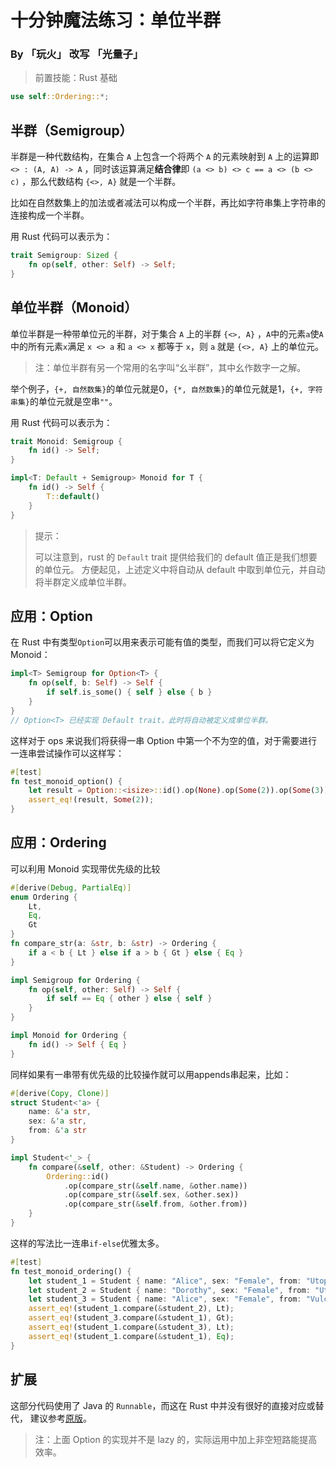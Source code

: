 # 十分钟魔法练习：单位半群

### By 「玩火」 改写 「光量子」

> 前置技能：Rust 基础

```rust
use self::Ordering::*;
```

## 半群（Semigroup）

半群是一种代数结构，在集合 `A` 上包含一个将两个 `A` 的元素映射到 `A` 上的运算即 `<> : (A, A) -> A` ，同时该运算满足**结合律**即 `(a <> b) <> c == a <> (b <> c)` ，那么代数结构 `{<>, A}` 就是一个半群。

比如在自然数集上的加法或者减法可以构成一个半群，再比如字符串集上字符串的连接构成一个半群。

用 Rust 代码可以表示为：

```rust
trait Semigroup: Sized {
    fn op(self, other: Self) -> Self;
}
```

## 单位半群（Monoid）

单位半群是一种带单位元的半群，对于集合 `A` 上的半群 `{<>, A}` ，`A`中的元素`a`使`A`中的所有元素`x`满足 `x <> a` 和 `a <> x` 都等于 `x`，则 `a` 就是 `{<>, A}` 上的单位元。

> 注：单位半群有另一个常用的名字叫“幺半群”，其中幺作数字一之解。

举个例子，`{+, 自然数集}`的单位元就是0，`{*, 自然数集}`的单位元就是1，`{+, 字符串集}`的单位元就是空串`""`。

用 Rust 代码可以表示为：

```rust
trait Monoid: Semigroup {
    fn id() -> Self;
}

impl<T: Default + Semigroup> Monoid for T {
    fn id() -> Self {
        T::default()
    }
}
```
> 提示：
> 
> 可以注意到，rust 的 `Default` trait 提供给我们的 default 值正是我们想要的单位元。
> 方便起见，上述定义中将自动从 default 中取到单位元，并自动将半群定义成单位半群。

## 应用：Option

在 Rust 中有类型`Option`可以用来表示可能有值的类型，而我们可以将它定义为 Monoid：

```rust
impl<T> Semigroup for Option<T> {
    fn op(self, b: Self) -> Self {
        if self.is_some() { self } else { b }
    }
}
// Option<T> 已经实现 Default trait，此时将自动被定义成单位半群。
```

这样对于 ops 来说我们将获得一串 Option 中第一个不为空的值，对于需要进行一连串尝试操作可以这样写：

```rust
#[test]
fn test_monoid_option() {
    let result = Option::<isize>::id().op(None).op(Some(2)).op(Some(3)).op(None);
    assert_eq!(result, Some(2));
}
```

## 应用：Ordering

可以利用 Monoid 实现带优先级的比较

```rust
#[derive(Debug, PartialEq)]
enum Ordering {
    Lt,
    Eq,
    Gt
}
fn compare_str(a: &str, b: &str) -> Ordering {
    if a < b { Lt } else if a > b { Gt } else { Eq }
}
```

```rust
impl Semigroup for Ordering {
    fn op(self, other: Self) -> Self {
        if self == Eq { other } else { self }
    }
}

impl Monoid for Ordering {
    fn id() -> Self { Eq }
}
```

同样如果有一串带有优先级的比较操作就可以用appends串起来，比如：

```rust
#[derive(Copy, Clone)]
struct Student<'a> {
    name: &'a str,
    sex: &'a str,
    from: &'a str
}

impl Student<'_> {
    fn compare(&self, other: &Student) -> Ordering {
        Ordering::id()
            .op(compare_str(&self.name, &other.name))
            .op(compare_str(&self.sex, &other.sex))
            .op(compare_str(&self.from, &other.from))
    }
}
```

这样的写法比一连串`if-else`优雅太多。

```rust
#[test]
fn test_monoid_ordering() {
    let student_1 = Student { name: "Alice", sex: "Female", from: "Utopia" };
    let student_2 = Student { name: "Dorothy", sex: "Female", from: "Utopia" };
    let student_3 = Student { name: "Alice", sex: "Female", from: "Vulcan" };
    assert_eq!(student_1.compare(&student_2), Lt);
    assert_eq!(student_3.compare(&student_1), Gt);
    assert_eq!(student_1.compare(&student_3), Lt);
    assert_eq!(student_1.compare(&student_1), Eq);
}
```

## 扩展

这部分代码使用了 Java 的 `Runnable`，而这在 Rust 中并没有很好的直接对应或替代，
建议参考[原版](https://github.com/goldimax/magic-in-ten-mins/blob/main/doc/Monoid.md#%E6%89%A9%E5%B1%95)。

> 注：上面 Option 的实现并不是 lazy 的，实际运用中加上非空短路能提高效率。